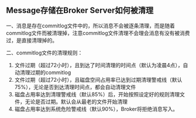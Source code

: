 ## Message存储在Broker Server如何被清理



一、消息是存在commitlog文件中的，所以消息不会被逐条清理，而是随着commitlog文件而被清理掉，注意commitlog文件清理不会理会消息有没有被消费过，是直接清理掉的。



二、commitlog文件的清理规则：

1. 文件过期（超过72小时），且到达了时间清理的时间点（默认为凌晨4点），自动清理过期的commitlog
2. 文件过期（超过72小时），且磁盘空间占用率已达到过期清理警戒线（默认75%），无论是否到达清理时间点，都会自动清理文件
3. 磁盘占用率达到清理警戒线（默认85%）后，开始按照设定好的规则清理文件，无论是否过期。默认会从最老的文件开始清理
4. 磁盘占用率达到系统危险警戒线（默认90%），Broker将拒绝消息写入。